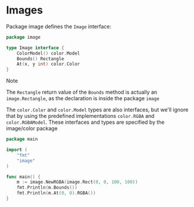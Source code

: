# Images

Package image defines the `Image` interface:

```go
package image

type Image interface {
	ColorModel() color.Model
	Bounds() Rectangle
	At(x, y int) color.Color
}
```

> [!NOTE]
> The `Rectangle` return value of the `Bounds` method is actually an `image.Rectangle`, as the declaration is inside the package `image`

The `color.Color` and `color.Model` types are also interfaces, but we'll ignore that by using the predefined implementations `color.RGBA` and `color.RGBAModel`. These interfaces and types are specified by the image/color package

```go
package main

import (
	"fmt"
	"image"
)

func main() {
	m := image.NewRGBA(image.Rect(0, 0, 100, 100))
	fmt.Println(m.Bounds())
	fmt.Println(m.At(0, 0).RGBA())
}
```
